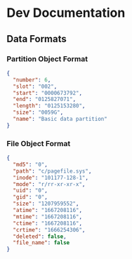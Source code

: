 # Dev Documentation

## Data Formats

### Partition Object Format

```json
{
  "number": 6,
  "slot": "002",
  "start": "0000673792",
  "end": "0125827071",
  "length": "0125153280",
  "size": "0059G",
  "name": "Basic data partition"
}
```

### File Object Format

```json
{
  "md5": "0",
  "path": "c/pagefile.sys",
  "inode": "101177-128-1",
  "mode": "r/rr-xr-xr-x",
  "uid": "0",
  "gid": "0",
  "size": "1207959552",
  "atime": "1667208116",
  "mtime": "1667208116",
  "ctime": "1667208116",
  "crtime": "1666254306",
  "deleted": false,
  "file_name": false
}
```
